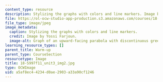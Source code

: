 ```yaml
---
content_type: resource
description: Stylizing the graphs with colors and line markers. Image by Yossi Farjoun.
file: https://ol-ocw-studio-app-production.s3.amazonaws.com/courses/18-s997-introduction-to-matlab-programming-fall-2011/a5af8ec44234d0ae2903a33a90cf1246_18-S997f11_unit3_img2.jpg
file_type: image/jpeg
image_metadata:
  caption: Stylizing the graphs with colors and line markers.
  credit: Image by Yossi Farjoun.
  image-alt: Graph of an upward-facing parabola with discontinuous green line markers.
learning_resource_types: []
parent_title: Warm-up
parent_type: CourseSection
resourcetype: Image
title: 18-S997f11_unit3_img2.jpg
type: OCWImage
uid: a5af8ec4-4234-d0ae-2903-a33a90cf1246
---
```

